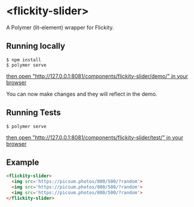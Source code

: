 <!-- [![Published on webcomponents.org](https://img.shields.io/badge/webcomponents.org-published-blue.svg)](https://www.webcomponents.org/element/owner/my-element) -->

# \<flickity-slider\>

A Polymer (lit-element) wrapper for Flickity.

## Running locally

```
$ npm install
$ polymer serve
```

[then open "http://127.0.0.1:8081/components/flickity-slider/demo/" in your browser](http://127.0.0.1:8081/components/flickity-slider/demo/)

You can now make changes and they will reflect in the demo.

## Running Tests

```
$ polymer serve
```

[then open "http://127.0.0.1:8081/components/flickity-slider/test/" in your browser](http://127.0.0.1:8081/components/flickity-slider/test/)

## Example

<!--
```
<custom-element-demo>
  <template>
    <link rel='stylesheet' href='node_modules/flickity/dist/flickity.min.css'>
    <script type='module' src='flickity-slider.js'></script>
    <next-code-block></next-code-block>
  </template>
</custom-element-demo>
```
-->

```html
<flickity-slider>
  <img src='https://picsum.photos/800/500/?random'>
  <img src='https://picsum.photos/800/500/?random'>
  <img src='https://picsum.photos/800/500/?random'>
</flickity-slider>
```
